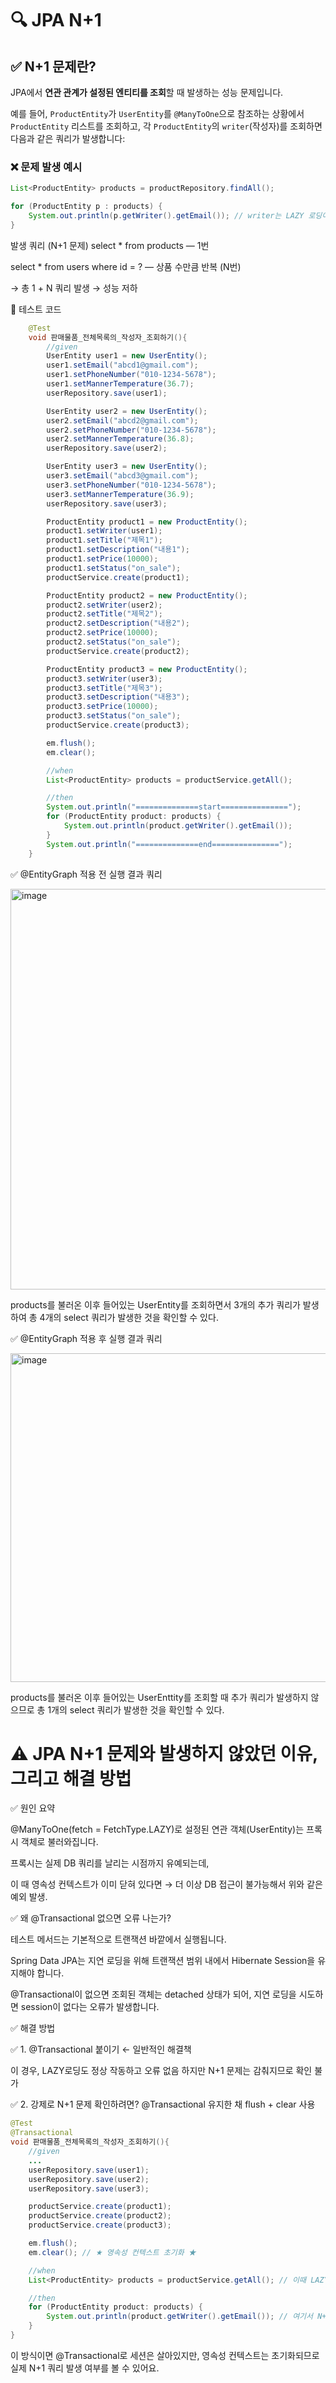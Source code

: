 # 🔍 JPA N+1

## ✅ N+1 문제란?

JPA에서 **연관 관계가 설정된 엔티티를 조회**할 때 발생하는 성능 문제입니다.

예를 들어, `ProductEntity`가 `UserEntity`를 `@ManyToOne`으로 참조하는 상황에서 `ProductEntity` 리스트를 조회하고, 각 `ProductEntity`의 `writer`(작성자)를 조회하면 다음과 같은 쿼리가 발생합니다:

### ❌ 문제 발생 예시

```java
List<ProductEntity> products = productRepository.findAll();

for (ProductEntity p : products) {
    System.out.println(p.getWriter().getEmail()); // writer는 LAZY 로딩이라 매번 쿼리 발생
}
```

발생 쿼리 (N+1 문제)
select * from products — 1번

select * from users where id = ? — 상품 수만큼 반복 (N번)

→ 총 1 + N 쿼리 발생 → 성능 저하

🧪 테스트 코드
```java
    @Test
    void 판매물품_전체목록의_작성자_조회하기(){
        //given
        UserEntity user1 = new UserEntity();
        user1.setEmail("abcd1@gmail.com");
        user1.setPhoneNumber("010-1234-5678");
        user1.setMannerTemperature(36.7);
        userRepository.save(user1);

        UserEntity user2 = new UserEntity();
        user2.setEmail("abcd2@gmail.com");
        user2.setPhoneNumber("010-1234-5678");
        user2.setMannerTemperature(36.8);
        userRepository.save(user2);

        UserEntity user3 = new UserEntity();
        user3.setEmail("abcd3@gmail.com");
        user3.setPhoneNumber("010-1234-5678");
        user3.setMannerTemperature(36.9);
        userRepository.save(user3);

        ProductEntity product1 = new ProductEntity();
        product1.setWriter(user1);
        product1.setTitle("제목1");
        product1.setDescription("내용1");
        product1.setPrice(10000);
        product1.setStatus("on_sale");
        productService.create(product1);

        ProductEntity product2 = new ProductEntity();
        product2.setWriter(user2);
        product2.setTitle("제목2");
        product2.setDescription("내용2");
        product2.setPrice(10000);
        product2.setStatus("on_sale");
        productService.create(product2);

        ProductEntity product3 = new ProductEntity();
        product3.setWriter(user3);
        product3.setTitle("제목3");
        product3.setDescription("내용3");
        product3.setPrice(10000);
        product3.setStatus("on_sale");
        productService.create(product3);

        em.flush();
        em.clear();

        //when
        List<ProductEntity> products = productService.getAll();

        //then
        System.out.println("==============start===============");
        for (ProductEntity product: products) {
            System.out.println(product.getWriter().getEmail());
        }
        System.out.println("==============end===============");
    }
```
✅ @EntityGraph 적용 전 실행 결과 쿼리

<img width="641" alt="image" src="https://github.com/user-attachments/assets/18d0159c-40c4-4688-9144-8a7583976be2" />

products를 불러온 이후 들어있는 UserEntity를 조회하면서 3개의 추가 쿼리가 발생하여 총 4개의 select 쿼리가 발생한 것을 확인할 수 있다.

✅ @EntityGraph 적용 후 실행 결과 쿼리

<img width="526" alt="image" src="https://github.com/user-attachments/assets/82c84049-fbd7-4f3e-8a53-911a180c7ae5" />

products를 불러온 이후 들어있는 UserEnttity를 조회할 때 추가 쿼리가 발생하지 않으므로 총 1개의 select 쿼리가 발생한 것을 확인할 수 있다.

# ⚠️ JPA N+1 문제와 발생하지 않았던 이유, 그리고 해결 방법

✅ 원인 요약

@ManyToOne(fetch = FetchType.LAZY)로 설정된 연관 객체(UserEntity)는 프록시 객체로 불러와집니다.

프록시는 실제 DB 쿼리를 날리는 시점까지 유예되는데,

이 때 영속성 컨텍스트가 이미 닫혀 있다면 → 더 이상 DB 접근이 불가능해서 위와 같은 예외 발생.

✅ 왜 @Transactional 없으면 오류 나는가?

테스트 메서드는 기본적으로 트랜잭션 바깥에서 실행됩니다.

Spring Data JPA는 지연 로딩을 위해 트랜잭션 범위 내에서 Hibernate Session을 유지해야 합니다.

@Transactional이 없으면 조회된 객체는 detached 상태가 되어, 지연 로딩을 시도하면 session이 없다는 오류가 발생합니다.

✅ 해결 방법

✅ 1. @Transactional 붙이기 ← 일반적인 해결책

이 경우, LAZY로딩도 정상 작동하고 오류 없음
하지만 N+1 문제는 감춰지므로 확인 불가

✅ 2. 강제로 N+1 문제 확인하려면?
@Transactional 유지한 채 flush + clear 사용

```java
@Test
@Transactional
void 판매물품_전체목록의_작성자_조회하기(){
    //given
    ...
    userRepository.save(user1);
    userRepository.save(user2);
    userRepository.save(user3);

    productService.create(product1);
    productService.create(product2);
    productService.create(product3);

    em.flush();
    em.clear(); // ★ 영속성 컨텍스트 초기화 ★

    //when
    List<ProductEntity> products = productService.getAll(); // 이때 LAZY proxy만 있음

    //then
    for (ProductEntity product: products) {
        System.out.println(product.getWriter().getEmail()); // 여기서 N+1 발생
    }
}
```
이 방식이면 @Transactional로 세션은 살아있지만, 영속성 컨텍스트는 초기화되므로 실제 N+1 쿼리 발생 여부를 볼 수 있어요.
